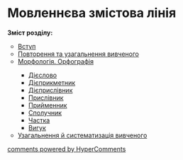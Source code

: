 <div id="hypercomments_widget" class="js-hypercomments-widget invisible"></div>

# Мовленнєва змістова лінія

<p><b>Зміст розділу:</b></p>
<ul type="circle">
<li><a href="https://ukrmon59.ed-era.com/3/vstup.html">Вступ</a></li>
<li><a href="https://ukrmon59.ed-era.com/3/povtorennya_vivkhenogo_v_pokhatkovych_klasah.html">Повторення та узагальнення вивченого</a></li>
<li><a href="https://ukrmon59.ed-era.com/3/morfologyua_orfografiya.html">Морфологія. Орфографія</a></li>
<ul type="square">
<li><a href="https://ukrmon59.ed-era.com/3/dieslovo.html">Дієслово</a></li>
<li><a href="https://ukrmon59.ed-era.com/3/dieprikmetnyk.html">Дієприкметник</a></li>
<li><a href="https://ukrmon59.ed-era.com/3/dieprislivnyk.html">Дієприслівник</a></li>
<li><a href="https://ukrmon59.ed-era.com/3/prislivnyk.html">Прислівник</a></li>
<li><a href="https://ukrmon59.ed-era.com/3/pryumennyk.html">Прийменник</a></li>
<li><a href="https://ukrmon59.ed-era.com/3/spoluchnik.html">Сполучник</a></li>
<li><a href="https://ukrmon59.ed-era.com/3/chastka.html">Частка</a></li>
<li><a href="https://ukrmon59.ed-era.com/3/vuguk.html">Вигук</a></li>
</ul>
<li><a href="https://ukrmon59.ed-era.com/3/povtorennya_ta_uzagalnennya_v_kinci_roku.html">Узагальнення й систематизація вивченого</a></li>
</ul>

<div class="js-hypercomments-container">
<a href="http://hypercomments.com" class="hc-link" title="comments widget">comments powered by HyperComments</a>
</div>